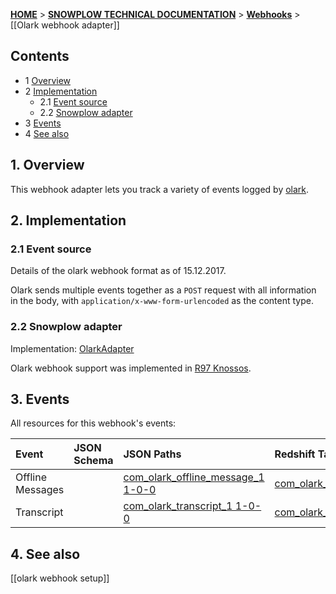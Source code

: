 <a name="top" />

[**HOME**](Home) > [**SNOWPLOW TECHNICAL DOCUMENTATION**](Snowplow-technical-documentation) > [**Webhooks**](Webhooks) > [[Olark webhook adapter]]

## Contents

- 1 [Overview](#overview)
- 2 [Implementation](#implementation)
  - 2.1 [Event source](#source)
  - 2.2 [Snowplow adapter](#adapter)
- 3 [Events](#events)
- 4 [See also](#see-also)

<a name="overview" />

## 1. Overview

This webhook adapter lets you track a variety of events logged by [olark][olark-website].

<a name="implementation" />

## 2. Implementation

<a name="source" />

### 2.1 Event source

Details of the olark webhook format as of 15.12.2017.

Olark sends multiple events together as a `POST` request with all information in the body, with `application/x-www-form-urlencoded` as the content type.

<a name="adapter" />

### 2.2 Snowplow adapter

Implementation: [OlarkAdapter][olark-adapter]

Olark webhook support was implemented in [R97 Knossos][r97].

<a name="events" />

## 3. Events

All resources for this webhook's events:

| **Event**      | **JSON Schema**                                  | **JSON Paths**                                    | **Redshift Table**                                     |
|:---------------|:-------------------------------------------------|:--------------------------------------------------|:-------------------------------------------------------|
|Offline Messages       | |[com_olark_offline_message_1 1-0-0][com_olark_offline_message_1-schema]               | [com_olark_offline_message_1.json][com_olark_offline_message_1-json]               | [com_olark_offline_message_1.sql] [com_olark_offline_message_1-sql]               |
|Transcript             | |[com_olark_transcript_1 1-0-0][com_olark_transcript_1-schema]                         | [com_olark_transcript_1.json][com_olark_transcript_1-json]                         | [com_olark_transcript_1.sql] [com_olark_transcript_1-sql]                         |


<a name="see-also" />

## 4. See also

[[olark webhook setup]]

[olark-website]: https://www.olark.com/
[olark-webhooks]: https://www.olark.com/help/webhooks
[r97]: https://github.com/snowplow/snowplow/releases/tag/r97-knossos
[olark-adapter]: https://github.com/snowplow/snowplow/blob/master/3-enrich/scala-common-enrich/src/main/scala/com.snowplowanalytics.snowplow.enrich/common/adapters/registry/OlarkAdapter.scala

[com_olark_offline_message_1-schema]: https://github.com/snowplow/iglu-central/blob/master/schemas/com.olark/offline_message/jsonschema/1-0-0
[com_olark_transcript_1-schema]: https://github.com/snowplow/iglu-central/blob/master/schemas/com.olark/transcript/jsonschema/1-0-0

[com_olark_offline_message_1-json]: https://github.com/snowplow/iglu-central/blob/master/jsonpaths/com.olark/offline_message_1.json
[com_olark_transcript_1-json]: https://github.com/snowplow/iglu-central/blob/master/jsonpaths/com.olark/transcript_1.json

[com_olark_offline_message_1-sql]: https://github.com/snowplow/iglu-central/blob/master/sql/com.olark/offline_message_1.sql
[com_olark_transcript_1-sql]: https://github.com/snowplow/iglu-central/blob/master/sql/com.olark/transcript_1.sql

